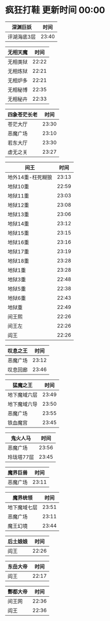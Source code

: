 # 疯狂打鞋 更新时间 00:00

| 深渊巨妖   | 时间    |
|--------|-------|
| 评湖海底3层 | 23:40 |

| 无相天魔   | 时间    |
|--------|-------|
| 无相类狱 | 22:22 |
| 无相炼狱 | 22:21 |
| 无相炉多 | 22:21 |
| 无相秘博 | 22:35 |
| 无相秘卉 | 22:33 |

| 四象苍茫长老   | 时间    |
|--------|-------|
| 苍茫大厅 | 23:30 |
| 恶魔广场 | 23:10 |
| 若东大厅 | 23:30 |
| 虚无之关 | 23:27 |

| 间王   | 时间    |
|--------|-------|
| 地外14重-枉死糊狼 | 23:13 |
| 地狱10重 | 22:59 |
| 地狱11重 | 23:03 |
| 地狱12重 | 23:08 |
| 地狱13重 | 23:06 |
| 地狱14重 | 23:12 |
| 地狱15重 | 23:15 |
| 地狱16重 | 23:16 |
| 地狱17重 | 23:19 |
| 地狱18重 | 23:28 |
| 地狱1重 | 23:28 |
| 地狱3重 | 22:48 |
| 地狱5重 | 22:38 |
| 地狱6重 | 22:43 |
| 地狱重 | 22:49 |
| 间王熙 | 22:26 |
| 间王左 | 22:26 |
| 阎王 | 22:26 |

| 叹息之王   | 时间    |
|--------|-------|
| 恶魔广场 | 23:12 |
| 叹息回廊 | 23:46 |

| 猛魔之王   | 时间    |
|--------|-------|
| 地下魔域六层 | 23:49 |
| 地下魔域六导 | 23:50 |
| 恶魔广场 | 23:55 |
| 铁血魔宫 | 23:45 |

| 鬼火人马   | 时间    |
|--------|-------|
| 恶魔广场 | 23:56 |
| 玲珑塔77层 | 23:45 |

| 魔界巨兽   | 时间    |
|--------|-------|
| 恶魔广场 | 23:11 |

| 魔界统领   | 时间    |
|--------|-------|
| 地下魔域七层 | 23:51 |
| 恶魔广场 | 23:11 |
| 魔王幻境 | 23:44 |

| 后土娘娘   | 时间    |
|--------|-------|
| 阎王 | 22:26 |

| 东岳大帝   | 时间    |
|--------|-------|
| 阎王 | 22:17 |

| 酆都大帝   | 时间    |
|--------|-------|
| 间王网 | 22:36 |
| 阎王 | 22:36 |